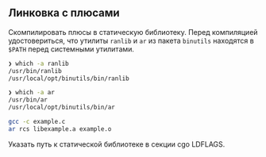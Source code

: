 ## Линковка с плюсами

Скомпилировать плюсы в статическую библиотеку. Перед компиляцией удостовериться, что утилиты `ranlib` и `ar` из пакета `binutils` находятся в `$PATH` перед системными утилитами.
```sh
❯ which -a ranlib
/usr/bin/ranlib
/usr/local/opt/binutils/bin/ranlib

❯ which -a ar
/usr/bin/ar
/usr/local/opt/binutils/bin/ar
```


```sh
gcc -c example.c
ar rcs libexample.a example.o
```

Указать путь к статической библиотеке в секции cgo LDFLAGS. 
